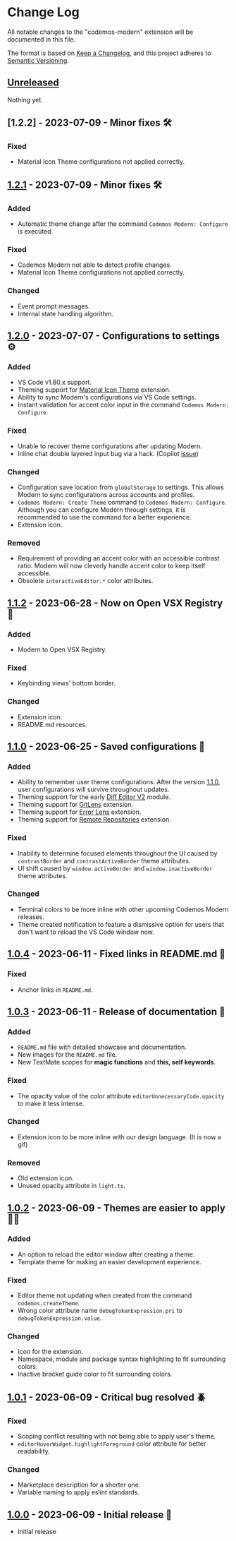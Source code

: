# Change Log

All notable changes to the "codemos-modern" extension will be documented in this file.

The format is based on [Keep a Changelog](https://keepachangelog.com/en/1.0.0/), and this project adheres to [Semantic Versioning](https://semver.org/spec/v2.0.0.html).

## [Unreleased]

Nothing yet.

## [1.2.2] - 2023-07-09 - Minor fixes 🛠️

### Fixed

- Material Icon Theme configurations not applied correctly.

## [1.2.1] - 2023-07-09 - Minor fixes 🛠️

### Added

- Automatic theme change after the command `Codemos Modern: Configure` is executed.

### Fixed

- Codemos Modern not able to detect profile changes.
- Material Icon Theme configurations not applied correctly.

### Changed

- Event prompt messages.
- Internal state handling algorithm.

## [1.2.0] - 2023-07-07 - Configurations to settings ⚙️

### Added

- VS Code v1.80.x support.
- Theming support for [Material Icon Theme](https://marketplace.visualstudio.com/items?itemName=PKief.material-icon-theme) extension.
- Ability to sync Modern's configurations via VS Code settings.
- Instant validation for accent color input in the command `Codemos Modern: Configure`.

### Fixed

- Unable to recover theme configurations after updating Modern.
- Inline chat double layered input bug via a hack. (Copilot [issue](https://github.com/microsoft/vscode-copilot-release/issues/248))

### Changed

- Configuration save location from `globalStorage` to settings. This allows Modern to sync configurations across accounts and profiles.
- `Codemos Modern: Create Theme` command to `Codemos Modern: Configure`. Although you can configure Modern through settings, it is recommended to use the command for a better experience.
- Extension icon.

### Removed

- Requirement of providing an accent color with an accessible contrast ratio. Modern will now cleverly handle accent color to keep itself accessible.
- Obsolete `interactiveEditor.*` color attributes.

## [1.1.2] - 2023-06-28 - Now on Open VSX Registry 💠

### Added

- Modern to Open VSX Registry.

### Fixed

- Keybinding views' bottom border.

### Changed

- Extension icon.
- README.md resources.

## [1.1.0] - 2023-06-25 - Saved configurations 💾

### Added

- Ability to remember user theme configurations. After the version [1.1.0], user configurations will survive throughout updates.
- Theming support for the early [Diff Editor V2](https://github.com/microsoft/vscode/issues/184164) module.
- Theming support for [GitLens](https://marketplace.visualstudio.com/items?itemName=eamodio.gitlens) extension.
- Theming support for [Error Lens](https://marketplace.visualstudio.com/items?itemName=usernamehw.errorlens) extension.
- Theming support for [Remote Repositories](https://marketplace.visualstudio.com/items?itemName=ms-vscode.remote-repositories) extension.

### Fixed

- Inability to determine focused elements throughout the UI caused by `contrastBorder` and `contrastActiveBorder` theme attributes.
- UI shift caused by `window.activeBorder` and `window.inactiveBorder` theme attributes.

### Changed

- Terminal colors to be more inline with other upcoming Codemos Modern releases.
- Theme created notification to feature a dismissive option for users that don't want to reload the VS Code window now.

## [1.0.4] - 2023-06-11 - Fixed links in README.md 🧿

### Fixed

- Anchor links in `README.md`.

## [1.0.3] - 2023-06-11 - Release of documentation 📄

### Added

- `README.md` file with detailed showcase and documentation.
- New images for the `README.md` file.
- New TextMate scopes for **magic functions** and **this, self keywords**.

### Fixed

- The opacity value of the color attribute `editorUnnecessaryCode.opacity` to make it less intense.

### Changed

- Extension icon to be more inline with our design language. (It is now a gif)

### Removed

- Old extension icon.
- Unused opacity attribute in `light.ts`.

## [1.0.2] - 2023-06-09 - Themes are easier to apply 👍🏼

### Added

- An option to reload the editor window after creating a theme.
- Template theme for making an easier development experience.

### Fixed

- Editor theme not updating when created from the command `codemos.createTheme`.
- Wrong color attribute name `debugTokenExpression.pri` to `debugTokenExpression.value`.

### Changed

- Icon for the extension.
- Namespace, module and package syntax highlighting to fit surrounding colors.
- Inactive bracket guide color to fit surrounding colors.

## [1.0.1] - 2023-06-09 - Critical bug resolved 🪲

### Fixed

- Scoping conflict resulting with not being able to apply user's theme.
- `editorHoverWidget.highlightForeground` color attribute for better readability.

### Changed

- Marketplace description for a shorter one.
- Variable naming to apply eslint standards.

## [1.0.0] - 2023-06-09 - Initial release 🎉

- Initial release

[unreleased]: https://github.com/Codemos-Inc/codemos-modern/compare/v1.2.1...HEAD
[1.2.1]: https://github.com/Codemos-Inc/codemos-modern/compare/v1.2.0...v1.2.1
[1.2.0]: https://github.com/Codemos-Inc/codemos-modern/compare/v1.1.2...v1.2.0
[1.1.2]: https://github.com/Codemos-Inc/codemos-modern/compare/v1.1.0...v1.1.2
[1.1.0]: https://github.com/Codemos-Inc/codemos-modern/compare/v1.0.4...v1.1.0
[1.0.4]: https://github.com/Codemos-Inc/codemos-modern/compare/v1.0.3...v1.0.4
[1.0.3]: https://github.com/Codemos-Inc/codemos-modern/compare/v1.0.2...v1.0.3
[1.0.2]: https://github.com/Codemos-Inc/codemos-modern/compare/v1.0.1...v1.0.2
[1.0.1]: https://github.com/Codemos-Inc/codemos-modern/compare/v1.0.0...v1.0.1
[1.0.0]: https://github.com/Codemos-Inc/codemos-modern/releases/tag/v1.0.0
